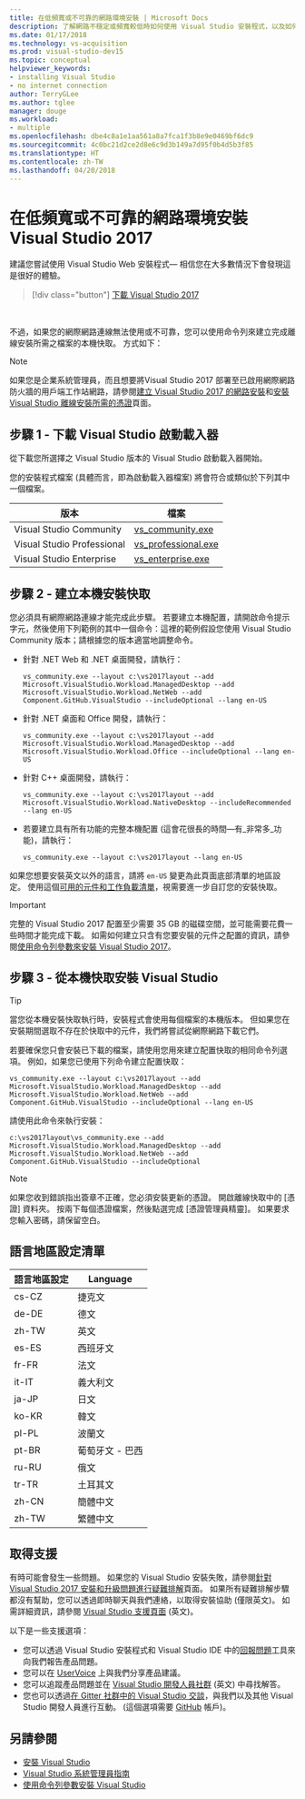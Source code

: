 ```yaml
---
title: 在低頻寬或不可靠的網路環境安裝 | Microsoft Docs
description: 了解網路不穩定或頻寬較低時如何使用 Visual Studio 安裝程式，以及如何使用命令列來下載安裝檔案。
ms.date: 01/17/2018
ms.technology: vs-acquisition
ms.prod: visual-studio-dev15
ms.topic: conceptual
helpviewer_keywords:
- installing Visual Studio
- no internet connection
author: TerryGLee
ms.author: tglee
manager: douge
ms.workload:
- multiple
ms.openlocfilehash: dbe4c8a1e1aa561a8a7fca1f3b8e9e0469bf6dc9
ms.sourcegitcommit: 4c0bc21d2ce2d8e6c9d3b149a7d95f0b4d5b3f85
ms.translationtype: HT
ms.contentlocale: zh-TW
ms.lasthandoff: 04/20/2018
---
```

# <a name="install-visual-studio-2017-on-low-bandwidth-or-unreliable-network-environments"></a>在低頻寬或不可靠的網路環境安裝 Visual Studio 2017

建議您嘗試使用 Visual Studio Web 安裝程式&mdash; 相信您在大多數情況下會發現這是很好的體驗。

 > [!div class="button"]
 > [下載 Visual Studio 2017](https://aka.ms/vsdownload?utm_source=mscom&utm_campaign=msdocsOL)
<br/>

不過，如果您的網際網路連線無法使用或不可靠，您可以使用命令列來建立完成離線安裝所需之檔案的本機快取。 方式如下：

> [!NOTE]
> 如果您是企業系統管理員，而且想要將Visual Studio 2017 部署至已啟用網際網路防火牆的用戶端工作站網路，請參閱[建立 Visual Studio 2017 的網路安裝](../install/create-a-network-installation-of-visual-studio.md)和[安裝 Visual Studio 離線安裝所需的憑證](../install/install-certificates-for-visual-studio-offline.md)頁面。

## <a name="step-1---download-the-visual-studio-bootstrapper"></a>步驟 1 - 下載 Visual Studio 啟動載入器

從下載您所選擇之 Visual Studio 版本的 Visual Studio 啟動載入器開始。

您的安裝程式檔案 (具體而言，即為啟動載入器檔案) 將會符合或類似於下列其中一個檔案。

| 版本                    | 檔案                                                                    |
|----------------------------|-------------------------------------------------------------------------|
| Visual Studio Community    | [vs_community.exe](https://aka.ms/vs/15/release/vs_community.exe)       |
| Visual Studio Professional | [vs_professional.exe](https://aka.ms/vs/15/release/vs_professional.exe) |
| Visual Studio Enterprise   | [vs_enterprise.exe](https://aka.ms/vs/15/release/vs_enterprise.exe)     |

## <a name="step-2---create-a-local-install-cache"></a>步驟 2 - 建立本機安裝快取

您必須具有網際網路連線才能完成此步驟。 若要建立本機配置，請開啟命令提示字元，然後使用下列範例的其中一個命令：這裡的範例假設您使用 Visual Studio Community 版本；請根據您的版本適當地調整命令。

- 針對 .NET Web 和 .NET 桌面開發，請執行：

   ```vs_community.exe --layout c:\vs2017layout --add Microsoft.VisualStudio.Workload.ManagedDesktop --add Microsoft.VisualStudio.Workload.NetWeb --add Component.GitHub.VisualStudio --includeOptional --lang en-US```

- 針對 .NET 桌面和 Office 開發，請執行：

   ```vs_community.exe --layout c:\vs2017layout --add Microsoft.VisualStudio.Workload.ManagedDesktop --add Microsoft.VisualStudio.Workload.Office --includeOptional --lang en-US```

- 針對 C++ 桌面開發，請執行：

   ```vs_community.exe --layout c:\vs2017layout --add Microsoft.VisualStudio.Workload.NativeDesktop --includeRecommended --lang en-US```

- 若要建立具有所有功能的完整本機配置 (這會花很長的時間&mdash;有_非常多_功能)，請執行：

   ```vs_community.exe --layout c:\vs2017layout --lang en-US```

如果您想要安裝英文以外的語言，請將 `en-US` 變更為此頁面底部清單的地區設定。 使用這個[可用的元件和工作負載清單](workload-and-component-ids.md)，視需要進一步自訂您的安裝快取。

> [!IMPORTANT]
> 完整的 Visual Studio 2017 配置至少需要 35 GB 的磁碟空間，並可能需要花費一些時間才能完成下載。 如需如何建立只含有您要安裝的元件之配置的資訊，請參閱[使用命令列參數來安裝 Visual Studio 2017](use-command-line-parameters-to-install-visual-studio.md)。

## <a name="step-3---install-visual-studio-from-the-local-cache"></a>步驟 3 - 從本機快取安裝 Visual Studio

> [!TIP]
> 當您從本機安裝快取執行時，安裝程式會使用每個檔案的本機版本。 但如果您在安裝期間選取不存在於快取中的元件，我們將嘗試從網際網路下載它們。

若要確保您只會安裝已下載的檔案，請使用您用來建立配置快取的相同命令列選項。 例如，如果您已使用下列命令建立配置快取：

```vs_community.exe --layout c:\vs2017layout --add Microsoft.VisualStudio.Workload.ManagedDesktop --add Microsoft.VisualStudio.Workload.NetWeb --add Component.GitHub.VisualStudio --includeOptional --lang en-US```

請使用此命令來執行安裝：

```c:\vs2017layout\vs_community.exe --add Microsoft.VisualStudio.Workload.ManagedDesktop --add Microsoft.VisualStudio.Workload.NetWeb --add Component.GitHub.VisualStudio --includeOptional```

> [!NOTE]
> 如果您收到錯誤指出簽章不正確，您必須安裝更新的憑證。 開啟離線快取中的 [憑證] 資料夾。 按兩下每個憑證檔案，然後點選完成 [憑證管理員精靈]。 如果要求您輸入密碼，請保留空白。

## <a name="list-of-language-locales"></a>語言地區設定清單

| **語言地區設定** | **Language** |
| ----------------------- | --------------- |
| cs-CZ | 捷克文 |
| de-DE | 德文 |
| zh-TW | 英文 |
| es-ES | 西班牙文 |
| fr-FR | 法文 |
| it-IT | 義大利文 |
| ja-JP | 日文 |
| ko-KR | 韓文 |
| pl-PL | 波蘭文 |
| pt-BR | 葡萄牙文 - 巴西 |
| ru-RU | 俄文 |
| tr-TR | 土耳其文 |
| zh-CN | 簡體中文 |
| zh-TW | 繁體中文 |

## <a name="get-support"></a>取得支援

有時可能會發生一些問題。 如果您的 Visual Studio 安裝失敗，請參閱[針對 Visual Studio 2017 安裝和升級問題進行疑難排解](troubleshooting-installation-issues.md)頁面。 如果所有疑難排解步驟都沒有幫助，您可以透過即時聊天與我們連絡，以取得安裝協助 (僅限英文)。 如需詳細資訊，請參閱 [Visual Studio 支援頁面](https://www.visualstudio.com/vs/support/#talktous) \(英文\)。

以下是一些支援選項：

* 您可以透過 Visual Studio 安裝程式和 Visual Studio IDE 中的[回報問題](../ide/how-to-report-a-problem-with-visual-studio-2017.md)工具來向我們報告產品問題。
* 您可以在 [UserVoice](https://visualstudio.uservoice.com/forums/121579) 上與我們分享產品建議。
* 您可以追蹤產品問題並在 [Visual Studio 開發人員社群](https://developercommunity.visualstudio.com/) \(英文\) 中尋找解答。
* 您也可以透過[在 Gitter 社群中的 Visual Studio 交談](https://gitter.im/Microsoft/VisualStudio)，與我們以及其他 Visual Studio 開發人員進行互動。 (這個選項需要 [GitHub](https://github.com/) 帳戶)。

## <a name="see-also"></a>另請參閱

* [安裝 Visual Studio](install-visual-studio.md)
* [Visual Studio 系統管理員指南](visual-studio-administrator-guide.md)
* [使用命令列參數安裝 Visual Studio](use-command-line-parameters-to-install-visual-studio.md)
